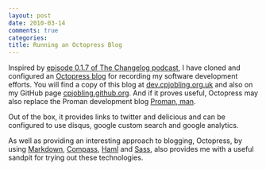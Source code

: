 ```yaml
---
layout: post
date: 2010-03-14
comments: true
categories:
title: Running an Octopress Blog
---
```


Inspired by [episode 0.1.7 of The Changelog podcast](http://changelogshow.com/105/3197-episode-0-1-7-open-source-publishing-with-geoffrey-grosenbach-brandon-mathis-and-tim-caswell), I have cloned and configured an [Octopress blog](http://github.com/imathis/octopress) for recording my software development efforts. You will find a copy of this blog at [dev.cpjobling.org.uk](http://dev.cpjobling.org.uk) and also on my GitHub page [cpjobling.github.org](http://cpjobling.github.org). And if it proves useful, Octopress may also replace the Proman development blog [Proman, man](http://promanman.blogspot.com/).

Out of the box, it provides links to twitter and delicious and can be configured to use disqus, google custom search and google analytics.

As well as providing an interesting approach to blogging, Octopress, by using [Markdown](http://daringfireball.net/projects/markdown/), [Compass](http://compass-style.org/), [Haml](http://haml-lang.com/) and [Sass](http://sass-lang.com/), also provides me with a useful sandpit for trying out these technologies.
